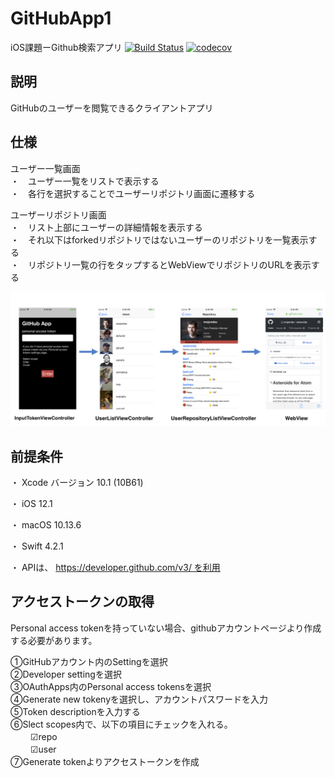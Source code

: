 # GitHubApp1
iOS課題ーGithub検索アプリ
[![Build Status](https://app.bitrise.io/app/5c5ec02abe34b4e7/status.svg?token=-0_hNn1C46srVB9BhZIMew&branch=master)](https://app.bitrise.io/app/5c5ec02abe34b4e7)
[![codecov](https://codecov.io/gh/IwanagaSari/GitHubApp1/branch/test/graph/badge.svg)](https://codecov.io/gh/IwanagaSari/GitHubApp1)

## 説明

GitHubのユーザーを閲覧できるクライアントアプリ

## 仕様  

ユーザー一覧画面  
  ・　ユーザー一覧をリストで表示する  
  ・　各行を選択することでユーザーリポジトリ画面に遷移する  

ユーザーリポジトリ画面  
  ・　リスト上部にユーザーの詳細情報を表示する  
  ・　それ以下はforkedリポジトリではないユーザーのリポジトリを一覧表示する  
  ・　リポジトリ一覧の行をタップするとWebViewでリポジトリのURLを表示する 
  
![](https://github.com/IwanagaSari/GitHubApp1/blob/master/Screenshots/Application%20Structure.png)

## 前提条件

  ・ Xcode バージョン 10.1  (10B61)  
  
  ・ iOS 12.1  
  
  ・ macOS 10.13.6  
  
  ・ Swift 4.2.1  
  
  ・ APIは、 https://developer.github.com/v3/ を利用  
  
## アクセストークンの取得

Personal access tokenを持っていない場合、githubアカウントページより作成する必要があります。 

  ①GitHubアカウント内のSettingを選択  
  ②Developer settingを選択  
  ③OAuthApps内のPersonal access tokensを選択  
  ④Generate new tokenyを選択し、アカウントパスワードを入力  
  ⑤Token descriptionを入力する  
  ⑥Slect scopes内で、以下の項目にチェックを入れる。  
　　  ☑︎repo  
　　  ☑︎user  
  ⑦Generate tokenよりアクセストークンを作成  

